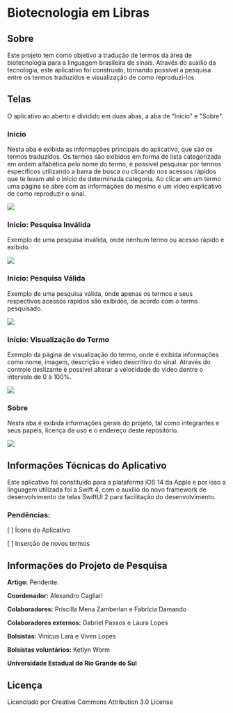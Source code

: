 # Biotecnologia em Libras

## Sobre
Este projeto tem como objetivo a tradução de termos da área de biotecnologia para a linguagem brasileira de sinais. Através do auxílio da tecnologia, este aplicativo foi construido, tornando possível a pesquisa entre os termos traduzidos e visualização de como reproduzi-los.

## Telas
O aplicativo ao aberto é dividido em duas abas, a aba de "Início" e "Sobre".

### Inicio
Nesta aba é exibida as informações principais do aplicativo, que são os termos traduzidos. Os termos são exibidos em forma de lista categorizada em ordem alfabética pelo nome do termo, é possível pesquisar por termos específicos utilizando a barra de busca ou clicando nos acessos rápidos que te levam até o início de determinada categoria. Ao clicar em um termo uma página se abre com as informações do mesmo e um vídeo explicativo de como reproduzir o sinal.

![](https://github.com/oviniciuslara/BiotecnologiaEmLibras/blob/master/screenhosts/inicio.jpeg?raw=true)

### Inicio: Pesquisa Inválida
Exemplo de uma pesquisa inválida, onde nenhum termo ou acesso rápido é exibido.

![](https://github.com/oviniciuslara/BiotecnologiaEmLibras/blob/master/screenhosts/inicio_pesquisa_invalida.jpeg?raw=true)

### Início: Pesquisa Válida
Exemplo de uma pesquisa válida, onde apenas os termos e seus respectivos acessos rápidos são exibidos, de acordo com o termo pesquisado.

![](https://github.com/oviniciuslara/BiotecnologiaEmLibras/blob/master/screenhosts/inicio_pesquisa_valida.jpeg?raw=true)

### Início: Visualização do Termo
Exemplo da página de visualização do termo, onde é exibida informações como nome, imagem, descrição e vídeo descritivo do sinal. Através do controle deslizante é possível alterar a velocidade do vídeo dentre o intervalo de 0 à 100%.

![](https://github.com/oviniciuslara/BiotecnologiaEmLibras/blob/master/screenhosts/inicio_termo.jpeg?raw=true)

### Sobre
Nesta aba é exibida informações gerais do projeto, tal como integrantes e seus papéis, licença de uso e o endereço deste repositório.

![](https://github.com/oviniciuslara/BiotecnologiaEmLibras/blob/master/screenhosts/sobre.jpeg?raw=true)

## Informações Técnicas do Aplicativo
Este aplicativo foi constituido para a plataforma iOS 14 da Apple e por isso a linguagem utilizada foi a Swift 4, com o auxílio do novo framework de desenvolvimento de telas SwiftUI 2 para facilitação do desenvolvimento.

### Pendências:
[ ] Ícone do Aplicativo

[ ] Inserção de novos termos

## Informações do Projeto de Pesquisa

**Artigo:** Pendente.

**Coordenador:** Alexandro Cagliari

**Colaboradores:** Priscilla Mena Zamberlan e Fabrícia Damando

**Colaboradores externos:** Gabriel Passos e Laura Lopes

**Bolsistas:** Vinícus Lara e Viven Lopes

**Bolsistas voluntários:** Ketlyn Worm

**Universidade Estadual do Rio Grande do Sul**

## Licença

Licenciado por Creative Commons Attribution 3.0 License

